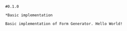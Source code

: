         #0.1.0

        *Basic implementation

        Basic implementation of Form Generator. Hello World!
